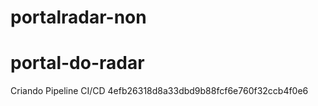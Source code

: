 
# portalradar-non

# portal-do-radar


Criando Pipeline CI/CD
 4efb26318d8a33dbd9b88fcf6e760f32ccb4f0e6
